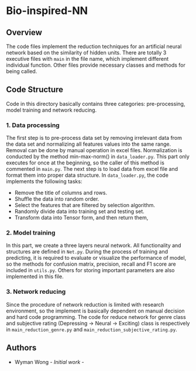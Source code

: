 # Bio-inspired-NN

## Overview
The code files implement the reduction techniques for an artificial neural network based on the similarity of hidden units. 
There are totally 3 executive files with `main` in the file name, which implement different individual function. 
Other files provide necessary classes and methods for being called.

## Code Structure
Code in this directory basically contains three categories: pre-processing, model training and network reducing.

### 1. Data processing
The first step is to pre-process data set by removing irrelevant data from the data set 
and normalizing all features values into the same range. 
Removal can be done by manual operation in excel files.
Normalization is conducted by the method min-max-norm() in `data_loader.py`.
This part only executes for once at the beginning, so the caller of this method is commented in `main.py`.
The next step is to load data from excel file and format them into proper data structure.
In `data_loader.py`, the code implements the following tasks:

   - Remove the title of columns and rows.
   - Shuffle the data into random order.
   - Select the features that are filtered by selection algorithm.
   - Randomly divide data into training set and testing set.
   - Transform data into Tensor form, and then return them,
   
### 2. Model training
In this part, we create a three layers neural network.
All functionality and structures are defined in `Net.py`.
During the process of training and predicting, it is required to evaluate or visualize the performance of model,
so the methods for confusion matrix, precision, recall and F1 score are included in `utils.py`.
Others for storing important parameters are also implemented in this file.

### 3. Network reducing
Since the procedure of network reduction is limited with research environment, 
so the implement is basically dependent on manual decision and hard code programming.
The code for reduce network for genre class and subjective rating (Depressing -> Neural -> Exciting) class 
is respectively in `main_reduction_genre.py` and `main_reduction_subjective_rating.py`.

## Authors
- Wyman Wong - *Initial work* - 